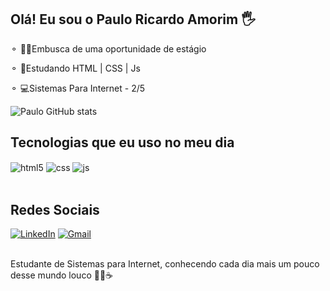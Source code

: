 ## Olá! Eu sou o Paulo Ricardo Amorim 🖐️
⚬ 👨‍💻Embusca de uma oportunidade de estágio

⚬ 📖Estudando HTML | CSS | Js

⚬ 💻Sistemas Para Internet - 2/5

![Paulo GitHub stats](https://github-readme-stats.vercel.app/api?username=Devprsilva&show_icons=true&theme=merko&count_private=true)

## Tecnologias que eu uso no meu dia

<div style="display: inline_block">
  <img align="center" alt="html5" src="https://img.shields.io/badge/HTML5-E34F26?style=for-the-badge&logo=html5&logoColor=white" />
  <img align="center" alt="css" src="https://img.shields.io/badge/CSS3-1572B6?style=for-the-badge&logo=css3&logoColor=white" />
  <img align="center" alt="js" src="https://img.shields.io/badge/JavaScript-F7DF1E?style=for-the-badge&logo=javascript&logoColor=black" />
</div><br/>
                                          
## Redes Sociais
[![LinkedIn](https://img.shields.io/badge/LinkedIn-0077B5?style=for-the-badge&logo=linkedin&logoColor=white)](https://www.linkedin.com/in/pauloricardoamorim/)
[![Gmail](https://img.shields.io/badge/Gmail-D14836?style=for-the-badge&logo=gmail&logoColor=white)](mailto:devprsilva@gmail.com?subject=Vaga%20de%20est%C3%A1gio%20&body=Ol%C3%A1%20Paulo%2C%20Tudo%20bem%3F%20Gostaria%20de%20falar%20com%20voc%C3%AA%20sobre%20uma%20oportunidade%20de%20est%C3%A1gio.)


<br/>
Estudante de Sistemas para Internet, conhecendo cada dia mais um pouco desse mundo louco 👨‍💻☕






